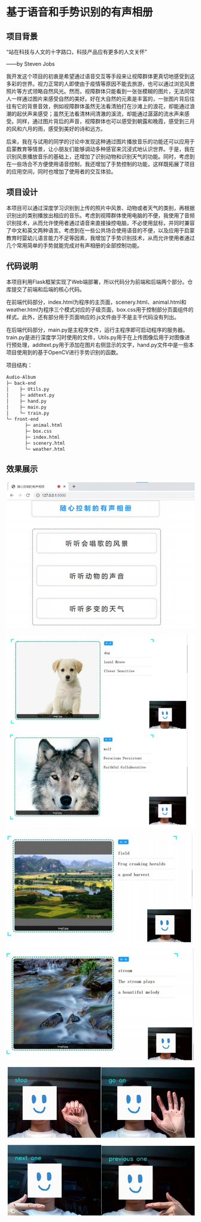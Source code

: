 # 基于语音和手势识别的有声相册

## 项目背景

“站在科技与人文的十字路口，科技产品应有更多的人文关怀”

——by Steven Jobs

我开发这个项目的初衷是希望通过语音交互等手段来让视障群体更真切地感受到这多彩的世界。视力正常的人即使由于疫情等原因不能去旅游，也可以通过浏览风景照片等方式领略自然风光。然而，视障群体只能看到一张张模糊的图片，无法同常人一样通过图片来感受自然的美好。好在大自然的元素是丰富的，一张图片背后往往有它的背景音效，例如视障群体虽然无法看清拍打在沙滩上的浪花，却能通过浪潮的起伏声来感受；虽然无法看清林间清澈的溪流，却能通过潺潺的流水声来感受。同样，通过图片背后的声音，视障群体也可以感受到朝露和晚霞，感受到三月的风和六月的雨，感受到美好的诗和远方。

后来，我在与试用的同学的讨论中发现这种通过图片播放音乐的功能还可以应用于启蒙教育等情景，让小朋友们能够调动多种感官来沉浸式地认识世界。于是，我在识别风景播放音乐的基础上，还增加了识别动物和识别天气的功能。同时，考虑到在一些场合不方便使用语音控制，我还增加了手势控制的功能，这样既拓展了项目的应用空间，同时也增加了使用者的交互体验。

## 项目设计

本项目可以通过深度学习识别到上传的照片中风景、动物或者天气的类别，再根据识别出的类别播放出相应的音乐。考虑到视障群体使用电脑的不便，我使用了音频识别技术，从而允许使用者通过语音来直接操控电脑，不必使用鼠标，并同时兼容了中文和英文两种语言。考虑到在一些公共场合使用语音的不便，以及应用于启蒙教育时婴幼儿语言能力不足等因素，我增加了手势识别技术，从而允许使用者通过几个常用简单的手势就能完成对有声相册的全部控制功能。

## 代码说明

本项目利用Flask框架实现了Web端部署，所以代码分为前端和后端两个部分。仓库提交了前端和后端的核心代码。

在前端代码部分，index.html为程序的主页面，scenery.html、animal.html和weather.html为程序三个模式对应的子级页面，box.css用于控制部分页面组件的样式。此外，还有部分用于页面响应的.js文件由于不是主干代码没有列出。

在后端代码部分，main.py是主程序文件，运行主程序即可启动程序的服务器。train.py是进行深度学习时使用的文件，Utils.py用于在上传图像后用于对图像进行预处理，addtext.py用于添加在图片右侧显示的文字，hand.py文件中是一些本项目使用到的基于OpenCV进行手势识别的函数。

项目结构：

```
Audio-Album
├─ back-end
│    ├─ Utils.py
│    ├─ addtext.py
│    ├─ hand.py
│    ├─ main.py
│    └─ train.py
└─ front-end
       ├─ animal.html
       ├─ box.css
       ├─ index.html
       ├─ scenery.html
       └─ weather.html
```

## 效果展示

![front-page](img\front-page.png)

![animals](img\animals.png)

![view](img\view.png)

![gistures](img\gistures.png)